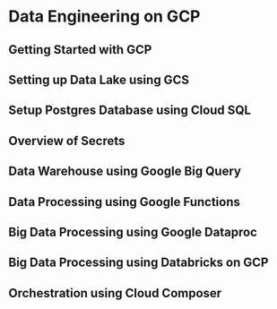 # Data Engineering on GCP

## Getting Started with GCP

## Setting up Data Lake using GCS

## Setup Postgres Database using Cloud SQL

## Overview of Secrets

## Data Warehouse using Google Big Query

## Data Processing using Google Functions

## Big Data Processing using Google Dataproc

## Big Data Processing using Databricks on GCP

## Orchestration using Cloud Composer